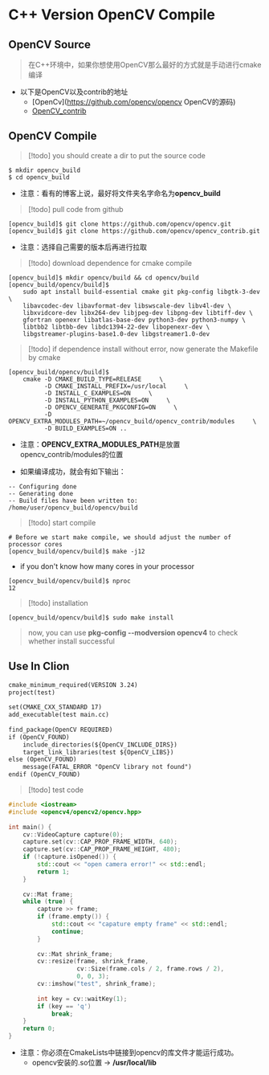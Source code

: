 # C++ Version OpenCV Compile

## OpenCV Source

> 在C++环境中，如果你想使用OpenCV那么最好的方式就是手动进行cmake编译

- 以下是OpenCV以及contrib的地址
	- [OpenCv](https://github.com/opencv/opencv OpenCV的源码)
	- [OpenCV_contrib](https://github.com/opencv/opencv_contrib)

## OpenCV Compile

> [!todo] you should create a dir to put the source code

```linux
$ mkdir opencv_build
$ cd opencv_build
```

- 注意：看有的博客上说，最好将文件夹名字命名为**opencv_build**

> [!todo] pull code from github

```linux
[opencv_build]$ git clone https://github.com/opencv/opencv.git
[opencv_build]$ git clone https://github.com/opencv/opencv_contrib.git
```

- 注意：选择自己需要的版本后再进行拉取

> [!todo] download dependence for cmake compile

```linux
[opencv_build]$ mkdir opencv/build && cd opencv/build
[opencv_build/opencv/build]$ 
	sudo apt install build-essential cmake git pkg-config libgtk-3-dev \
    libavcodec-dev libavformat-dev libswscale-dev libv4l-dev \
    libxvidcore-dev libx264-dev libjpeg-dev libpng-dev libtiff-dev \
    gfortran openexr libatlas-base-dev python3-dev python3-numpy \
    libtbb2 libtbb-dev libdc1394-22-dev libopenexr-dev \
    libgstreamer-plugins-base1.0-dev libgstreamer1.0-dev
```

> [!todo] if dependence install without error, now generate the Makefile by cmake

```linux
[opencv_build/opencv/build]$ 
	cmake -D CMAKE_BUILD_TYPE=RELEASE     \
		  -D CMAKE_INSTALL_PREFIX=/usr/local     \
		  -D INSTALL_C_EXAMPLES=ON     \
		  -D INSTALL_PYTHON_EXAMPLES=ON     \
		  -D OPENCV_GENERATE_PKGCONFIG=ON     \
		  -D OPENCV_EXTRA_MODULES_PATH=~/opencv_build/opencv_contrib/modules     \
		  -D BUILD_EXAMPLES=ON ..
```

- 注意：**OPENCV_EXTRA_MODULES_PATH**是放置opencv_contrib/modules的位置

- 如果编译成功，就会有如下输出：
```linux
-- Configuring done
-- Generating done
-- Build files have been written to: /home/user/opencv_build/opencv/build
```

> [!todo] start compile

```linux
# Before we start make compile, we should adjust the number of processor cores
[opencv_build/opencv/build]$ make -j12
```

- if you don't know how many cores in your processor

```linux
[opencv_build/opencv/build]$ nproc
12
```

> [!todo] installation

```linux
[opencv_build/opencv/build]$ sudo make install
```

> now, you can use **pkg-config --modversion opencv4** to check whether install successful

## Use In Clion

```CmakeLists.txt
cmake_minimum_required(VERSION 3.24)  
project(test)  
  
set(CMAKE_CXX_STANDARD 17)  
add_executable(test main.cc)  
  
find_package(OpenCV REQUIRED)  
if (OpenCV_FOUND)  
    include_directories(${OpenCV_INCLUDE_DIRS})  
    target_link_libraries(test ${OpenCV_LIBS})  
else (OpenCV_FOUND)  
    message(FATAL_ERROR "OpenCV library not found")  
endif (OpenCV_FOUND)
```

> [!todo] test code

```c++
#include <iostream>  
#include <opencv4/opencv2/opencv.hpp>  
  
int main() {  
    cv::VideoCapture capture(0);  
    capture.set(cv::CAP_PROP_FRAME_WIDTH, 640);  
    capture.set(cv::CAP_PROP_FRAME_HEIGHT, 480);  
    if (!capture.isOpened()) {  
        std::cout << "open camera error!" << std::endl;  
        return 1;  
    }  
  
    cv::Mat frame;  
    while (true) {  
        capture >> frame;  
        if (frame.empty()) {  
            std::cout << "capature empty frame" << std::endl;  
            continue;  
        }  
  
        cv::Mat shrink_frame;  
        cv::resize(frame, shrink_frame,  
                   cv::Size(frame.cols / 2, frame.rows / 2),  
                   0, 0, 3);  
        cv::imshow("test", shrink_frame);  
  
        int key = cv::waitKey(1);  
        if (key == 'q')  
            break;  
    }  
    return 0;  
}
```

- 注意：你必须在CmakeLists中链接到opencv的库文件才能运行成功。
	- opencv安装的.so位置 -> **/usr/local/lib**

